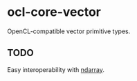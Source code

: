# ocl-core-vector

OpenCL-compatible vector primitive types.

## TODO

Easy interoperability with [ndarray](https://github.com/bluss/rust-ndarray).